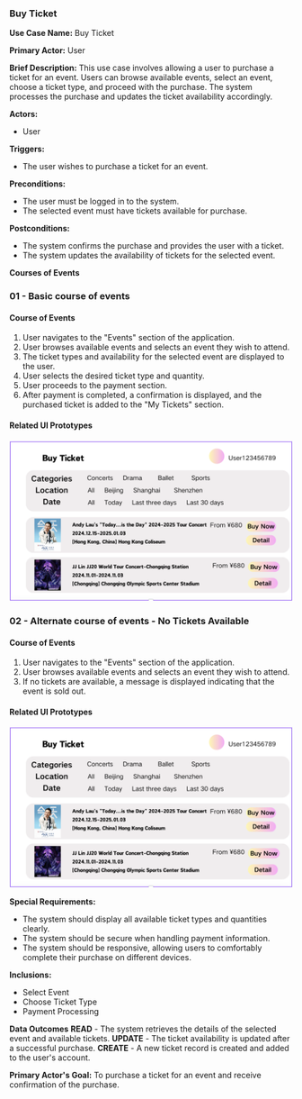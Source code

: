 ### Buy Ticket

**Use Case Name:** Buy Ticket

**Primary Actor:** User

**Brief Description:** This use case involves allowing a user to purchase a ticket for an event. Users can browse available events, select an event, choose a ticket type, and proceed with the purchase. The system processes the purchase and updates the ticket availability accordingly.

**Actors:**
- User

**Triggers:**
- The user wishes to purchase a ticket for an event.

**Preconditions:**
- The user must be logged in to the system.
- The selected event must have tickets available for purchase.

**Postconditions:**
- The system confirms the purchase and provides the user with a ticket.
- The system updates the availability of tickets for the selected event.

**Courses of Events**

### 01 - Basic course of events
#### Course of Events
1. User navigates to the "Events" section of the application.
2. User browses available events and selects an event they wish to attend.
3. The ticket types and availability for the selected event are displayed to the user.
4. User selects the desired ticket type and quantity.
5. User proceeds to the payment section.
6. After payment is completed, a confirmation is displayed, and the purchased ticket is added to the "My Tickets" section.

#### Related UI Prototypes
![Main Page](../ui/BuyTickets.png)

### 02 - Alternate course of events - No Tickets Available
#### Course of Events
1. User navigates to the "Events" section of the application.
2. User browses available events and selects an event they wish to attend.
3. If no tickets are available, a message is displayed indicating that the event is sold out.

#### Related UI Prototypes
![Main Page](../ui/BuyTickets.png)

**Special Requirements:**
- The system should display all available ticket types and quantities clearly.
- The system should be secure when handling payment information.
- The system should be responsive, allowing users to comfortably complete their purchase on different devices.

**Inclusions:**
- Select Event
- Choose Ticket Type
- Payment Processing

**Data Outcomes**
**READ** - The system retrieves the details of the selected event and available tickets.
**UPDATE** - The ticket availability is updated after a successful purchase.
**CREATE** - A new ticket record is created and added to the user's account.

**Primary Actor's Goal:** To purchase a ticket for an event and receive confirmation of the purchase.